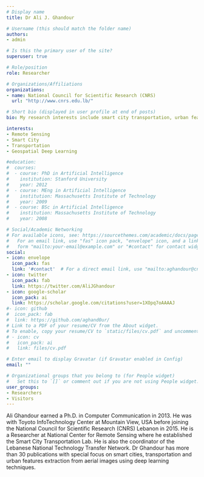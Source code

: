 ```yaml
---
# Display name
title: Dr Ali J. Ghandour

# Username (this should match the folder name)
authors:
- admin

# Is this the primary user of the site?
superuser: true

# Role/position
role: Researcher

# Organizations/Affiliations
organizations:
- name: National Council for Scientific Research (CNRS)
  url: "http://www.cnrs.edu.lb/"

# Short bio (displayed in user profile at end of posts)
bio: My research interests include smart city transportation, urban features detection from high resolution aerial imagery and geospatila deep learning.

interests:
- Remote Sensing
- Smart City
- Transportation
- Geospatial Deep Learning

#education:
#  courses:
#  - course: PhD in Artificial Intelligence
#    institution: Stanford University
#    year: 2012
#  - course: MEng in Artificial Intelligence
#    institution: Massachusetts Institute of Technology
#    year: 2009
#  - course: BSc in Artificial Intelligence
#    institution: Massachusetts Institute of Technology
#    year: 2008

# Social/Academic Networking
# For available icons, see: https://sourcethemes.com/academic/docs/page-builder/#icons
#   For an email link, use "fas" icon pack, "envelope" icon, and a link in the
#   form "mailto:your-email@example.com" or "#contact" for contact widget.
social:
- icon: envelope
  icon_pack: fas
  link: '#contact'  # For a direct email link, use "mailto:aghandour@cnrs.edu.lb".
- icon: twitter
  icon_pack: fab
  link: https://twitter.com/AliJGhandour
- icon: google-scholar
  icon_pack: ai
  link: https://scholar.google.com/citations?user=1XOpq7oAAAAJ
#- icon: github
#  icon_pack: fab
#  link: https://github.com/aghand0ur/
# Link to a PDF of your resume/CV from the About widget.
# To enable, copy your resume/CV to `static/files/cv.pdf` and uncomment the lines below.
# - icon: cv
#   icon_pack: ai
#   link: files/cv.pdf

# Enter email to display Gravatar (if Gravatar enabled in Config)
email: ""

# Organizational groups that you belong to (for People widget)
#   Set this to `[]` or comment out if you are not using People widget.
user_groups:
- Researchers
- Visitors
---
```


Ali Ghandour earned a Ph.D. in Computer Communication in 2013. He was with Toyoto InfoTechnology Center at Mountain View, USA before joining the National Council for Scientific Research (CNRS) Lebanon in 2015. He is a Researcher at National Center for Remote Sensing where he established the Smart City Transportation Lab. He is also the coordinator of the Lebanese National Technology Transfer Network. Dr Ghandour has more than 30 publications with special focus on smart cities, transportation and urban features extraction from aerial images using deep learning techniques. 
